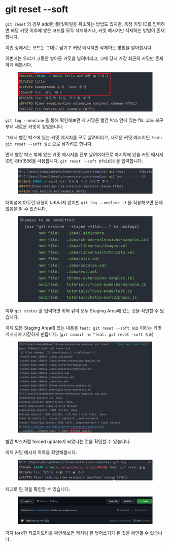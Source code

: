 # git reset --soft

`git reset` 의 경우 add한 폴더/파일을 취소하는 방법도 있지만, 특정 커밋 ID를 입력하면 해당 커밋 이후에 쌓은 코드를 모두 삭제하거나, 커밋 메시지만 삭제하는 방법이 존재합니다.

이번 장에서는 코드는 그대로 남기고 커밋 메시지만 삭제하는 방법을 알아봅시다.

이번에는 우리가 그동안 쌓아둔 커밋을 날려버리고, 그때 당시 가장 최근의 커밋만 존재하게 해봅시다.

<figure><img src="../.gitbook/assets/image (10).png" alt=""><figcaption></figcaption></figure>

`git log --oneline` 을 통해 확인해보면 제 커밋은 빨간 박스 안에 있는 fix: 코드 복구부터 새로운 커밋이 쌓였습니다.

그래서 빨간 박스에 있는 커밋 메시지를 모두 날려버리고, 새로운 커밋 메시지인 `feat: git reset --soft 실습` 으로 남기려고 합니다.

먼저 빨간 박스 밖에 있는 커밋 메시지를 전부 날려야하므로 마지막에 있을 커밋 메시지 ID인 8fb1656을 사용합니다. `git reset --soft 8fb1656` 을 입력합니다.

<figure><img src="../.gitbook/assets/image (7).png" alt=""><figcaption></figcaption></figure>

터미널에 아무런 내용이 나타나지 않지만 `git log --oneline -3` 을 적용해보면 문제 없음을 알 수 있습니다.

<figure><img src="../.gitbook/assets/image (3).png" alt=""><figcaption></figcaption></figure>

이후 `git status` 를 입력하면 위와 깉이 모두 Staging Area에 있는 것을 확인할 수 있습니다.

이제 모든 Staging Area에 있는 내용을 `feat: git reset --soft 실습` 이라는 커밋 메시지에 저장하게 만듭니다. (`git commit -m “feat: git reset —soft 실습`)

<figure><img src="../.gitbook/assets/image (1).png" alt=""><figcaption></figcaption></figure>

빨간 박스처럼 forced update가 되었다는 것을 확인할 수 있습니다.

이제 커밋 메시지 목록을 확인해봅시다.

<figure><img src="../.gitbook/assets/image (14).png" alt=""><figcaption></figcaption></figure>

제대로 된 것을 확인할 수 있습니다.

<figure><img src="../.gitbook/assets/image (2).png" alt=""><figcaption></figcaption></figure>

각자 fork한 리포지토리를 확인해보면 저처럼 잘 덮어쓰기가 된 것을 확인할 수 있습니다.
